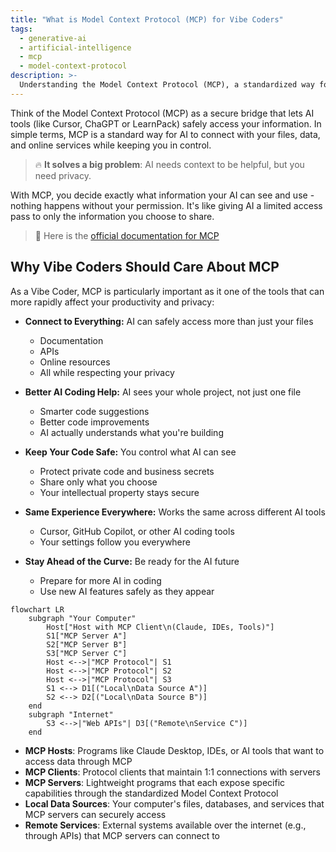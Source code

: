 ```yaml
---
title: "What is Model Context Protocol (MCP) for Vibe Coders"
tags:
  - generative-ai
  - artificial-intelligence
  - mcp
  - model-context-protocol
description: >-
  Understanding the Model Context Protocol (MCP), a standardized way for AI models to securely access and utilize your data.
---
```


Think of the Model Context Protocol (MCP) as a secure bridge that lets AI tools (like Cursor, ChaGPT or LearnPack) safely access your information. In simple terms, MCP is a standard way for AI to connect with your files, data, and online services while keeping you in control. 

> 🔥 **It solves a big problem**: AI needs context to be helpful, but you need privacy. 

With MCP, you decide exactly what information your AI can see and use - nothing happens without your permission. It's like giving AI a limited access pass to only the information you choose to share.

> 🔗 Here is the [official documentation for MCP](https://modelcontextprotocol.io/)

## Why Vibe Coders Should Care About MCP

As a Vibe Coder, MCP is particularly important as it one of the tools that can more rapidly affect your productivity and privacy:

- **Connect to Everything:** AI can safely access more than just your files
  * Documentation
  * APIs
  * Online resources
  * All while respecting your privacy
  
- **Better AI Coding Help:** AI sees your whole project, not just one file
  * Smarter code suggestions
  * Better code improvements
  * AI actually understands what you're building

- **Keep Your Code Safe:** You control what AI can see
  * Protect private code and business secrets
  * Share only what you choose
  * Your intellectual property stays secure

- **Same Experience Everywhere:** Works the same across different AI tools
  * Cursor, GitHub Copilot, or other AI coding tools
  * Your settings follow you everywhere

- **Stay Ahead of the Curve:** Be ready for the AI future
  * Prepare for more AI in coding
  * Use new AI features safely as they appear





```mermaid
flowchart LR
    subgraph "Your Computer"
        Host["Host with MCP Client\n(Claude, IDEs, Tools)"]
        S1["MCP Server A"]
        S2["MCP Server B"]
        S3["MCP Server C"]
        Host <-->|"MCP Protocol"| S1
        Host <-->|"MCP Protocol"| S2
        Host <-->|"MCP Protocol"| S3
        S1 <--> D1[("Local\nData Source A")]
        S2 <--> D2[("Local\nData Source B")]
    end
    subgraph "Internet"
        S3 <-->|"Web APIs"| D3[("Remote\nService C")]
    end
```

* **MCP Hosts**: Programs like Claude Desktop, IDEs, or AI tools that want to access data through MCP
* **MCP Clients**: Protocol clients that maintain 1:1 connections with servers
* **MCP Servers**: Lightweight programs that each expose specific capabilities through the standardized Model Context Protocol
* **Local Data Sources**: Your computer's files, databases, and services that MCP servers can securely access
* **Remote Services**: External systems available over the internet (e.g., through APIs) that MCP servers can connect to
